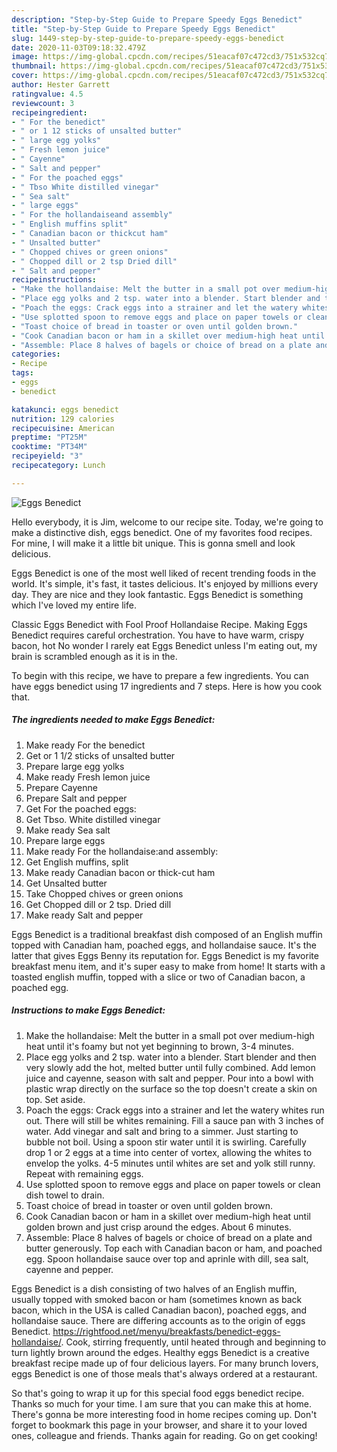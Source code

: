 ```yaml
---
description: "Step-by-Step Guide to Prepare Speedy Eggs Benedict"
title: "Step-by-Step Guide to Prepare Speedy Eggs Benedict"
slug: 1449-step-by-step-guide-to-prepare-speedy-eggs-benedict
date: 2020-11-03T09:18:32.479Z
image: https://img-global.cpcdn.com/recipes/51eacaf07c472cd3/751x532cq70/eggs-benedict-recipe-main-photo.jpg
thumbnail: https://img-global.cpcdn.com/recipes/51eacaf07c472cd3/751x532cq70/eggs-benedict-recipe-main-photo.jpg
cover: https://img-global.cpcdn.com/recipes/51eacaf07c472cd3/751x532cq70/eggs-benedict-recipe-main-photo.jpg
author: Hester Garrett
ratingvalue: 4.5
reviewcount: 3
recipeingredient:
- " For the benedict"
- " or 1 12 sticks of unsalted butter"
- " large egg yolks"
- " Fresh lemon juice"
- " Cayenne"
- " Salt and pepper"
- " For the poached eggs"
- " Tbso White distilled vinegar"
- " Sea salt"
- " large eggs"
- " For the hollandaiseand assembly"
- " English muffins split"
- " Canadian bacon or thickcut ham"
- " Unsalted butter"
- " Chopped chives or green onions"
- " Chopped dill or 2 tsp Dried dill"
- " Salt and pepper"
recipeinstructions:
- "Make the hollandaise: Melt the butter in a small pot over medium-high heat until it&#39;s foamy but not yet beginning to brown, 3-4 minutes."
- "Place egg yolks and 2 tsp. water into a blender. Start blender and then very slowly add the hot, melted butter until fully combined. Add lemon juice and cayenne, season with salt and pepper. Pour into a bowl with plastic wrap directly on the surface so the top doesn&#39;t create a skin on top. Set aside."
- "Poach the eggs: Crack eggs into a strainer and let the watery whites run out. There will still be whites remaining. Fill a sauce pan with 3 inches of water. Add vinegar and salt and bring to a simmer. Just starting to bubble not boil. Using a spoon stir water until it is swirling. Carefully drop 1 or 2 eggs at a time into center of vortex, allowing the whites to envelop the yolks. 4-5 minutes until whites are set and yolk still runny. Repeat with remaining eggs."
- "Use splotted spoon to remove eggs and place on paper towels or clean dish towel to drain."
- "Toast choice of bread in toaster or oven until golden brown."
- "Cook Canadian bacon or ham in a skillet over medium-high heat until golden brown and just crisp around the edges. About 6 minutes."
- "Assemble: Place 8 halves of bagels or choice of bread on a plate and butter generously. Top each with Canadian bacon or ham, and poached egg. Spoon hollandaise sauce over top and aprinle with dill, sea salt, cayenne and pepper."
categories:
- Recipe
tags:
- eggs
- benedict

katakunci: eggs benedict 
nutrition: 129 calories
recipecuisine: American
preptime: "PT25M"
cooktime: "PT34M"
recipeyield: "3"
recipecategory: Lunch

---
```



![Eggs Benedict](https://img-global.cpcdn.com/recipes/51eacaf07c472cd3/751x532cq70/eggs-benedict-recipe-main-photo.jpg)

Hello everybody, it is Jim, welcome to our recipe site. Today, we're going to make a distinctive dish, eggs benedict. One of my favorites food recipes. For mine, I will make it a little bit unique. This is gonna smell and look delicious.

Eggs Benedict is one of the most well liked of recent trending foods in the world. It's simple, it's fast, it tastes delicious. It's enjoyed by millions every day. They are nice and they look fantastic. Eggs Benedict is something which I've loved my entire life.

Classic Eggs Benedict with Fool Proof Hollandaise Recipe. Making Eggs Benedict requires careful orchestration. You have to have warm, crispy bacon, hot No wonder I rarely eat Eggs Benedict unless I&#39;m eating out, my brain is scrambled enough as it is in the.


To begin with this recipe, we have to prepare a few ingredients. You can have eggs benedict using 17 ingredients and 7 steps. Here is how you cook that.

<!--inarticleads1-->

##### The ingredients needed to make Eggs Benedict:

1. Make ready  For the benedict
1. Get  or 1 1/2 sticks of unsalted butter
1. Prepare  large egg yolks
1. Make ready  Fresh lemon juice
1. Prepare  Cayenne
1. Prepare  Salt and pepper
1. Get  For the poached eggs:
1. Get  Tbso. White distilled vinegar
1. Make ready  Sea salt
1. Prepare  large eggs
1. Make ready  For the hollandaise:and assembly:
1. Get  English muffins, split
1. Make ready  Canadian bacon or thick-cut ham
1. Get  Unsalted butter
1. Take  Chopped chives or green onions
1. Get  Chopped dill or 2 tsp. Dried dill
1. Make ready  Salt and pepper


Eggs Benedict is a traditional breakfast dish composed of an English muffin topped with Canadian ham, poached eggs, and hollandaise sauce. It&#39;s the latter that gives Eggs Benny its reputation for. Eggs Benedict is my favorite breakfast menu item, and it&#39;s super easy to make from home! It starts with a toasted english muffin, topped with a slice or two of Canadian bacon, a poached egg. 

<!--inarticleads2-->

##### Instructions to make Eggs Benedict:

1. Make the hollandaise: Melt the butter in a small pot over medium-high heat until it&#39;s foamy but not yet beginning to brown, 3-4 minutes.
1. Place egg yolks and 2 tsp. water into a blender. Start blender and then very slowly add the hot, melted butter until fully combined. Add lemon juice and cayenne, season with salt and pepper. Pour into a bowl with plastic wrap directly on the surface so the top doesn&#39;t create a skin on top. Set aside.
1. Poach the eggs: Crack eggs into a strainer and let the watery whites run out. There will still be whites remaining. Fill a sauce pan with 3 inches of water. Add vinegar and salt and bring to a simmer. Just starting to bubble not boil. Using a spoon stir water until it is swirling. Carefully drop 1 or 2 eggs at a time into center of vortex, allowing the whites to envelop the yolks. 4-5 minutes until whites are set and yolk still runny. Repeat with remaining eggs.
1. Use splotted spoon to remove eggs and place on paper towels or clean dish towel to drain.
1. Toast choice of bread in toaster or oven until golden brown.
1. Cook Canadian bacon or ham in a skillet over medium-high heat until golden brown and just crisp around the edges. About 6 minutes.
1. Assemble: Place 8 halves of bagels or choice of bread on a plate and butter generously. Top each with Canadian bacon or ham, and poached egg. Spoon hollandaise sauce over top and aprinle with dill, sea salt, cayenne and pepper.


Eggs Benedict is a dish consisting of two halves of an English muffin, usually topped with smoked bacon or ham (sometimes known as back bacon, which in the USA is called Canadian bacon), poached eggs, and hollandaise sauce. There are differing accounts as to the origin of eggs Benedict. https://rightfood.net/menyu/breakfasts/benedict-eggs-hollandaise/. Cook, stirring frequently, until heated through and beginning to turn lightly brown around the edges. Healthy eggs Benedict is a creative breakfast recipe made up of four delicious layers. For many brunch lovers, eggs Benedict is one of those meals that&#39;s always ordered at a restaurant. 

So that's going to wrap it up for this special food eggs benedict recipe. Thanks so much for your time. I am sure that you can make this at home. There's gonna be more interesting food in home recipes coming up. Don't forget to bookmark this page in your browser, and share it to your loved ones, colleague and friends. Thanks again for reading. Go on get cooking!
